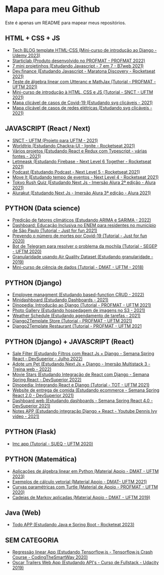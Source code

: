 # Mapa para meu Github

Este é apenas um README para mapear meus repositórios.

## HTML + CSS + JS

- <a href="https://github.com/leandrocl2005/techblog">Tech BLOG template HTML-CSS (Mini-curso de introdução ao Django - Udemy 2023)</a>
- <a href="https://github.com/leandrocl2005/starticlab">Starticlab (Produto desenvolvido no PROFMAT - PROFMAT 2022)</a>
- <a href="https://github.com/leandrocl2005/7em7-B7web-javascript">7 mini projetinhos (Estudando Javascript - 7 em 7 - B7web 2021)</a>
- <a href="https://github.com/leandrocl2005/maratona-discovery-rocketseat-dev-finance-2021">Dev.finance (Estudando Javascript - Maratona Discovery - Rocketseat 2021)</a>
- <a href="https://leandrocl2005.github.io/test-algebra-html-css-example/">Teste de álgebra linear com Utteranc e MathJax (Tutorial - PROFMAT - UFTM 2021)</a>
- <a href="https://leandrocl2005.github.io/leandro-portfolio/">Mini-curso de introdução à HTML, CSS e JS (Tutorial - SNCT - UFTM 2021)</a>
- <a href="https://github.com/leandrocl2005/html-css-jquery-svg-maps">Mapa clicável de casos de Covid-19 (Estudando svg clicáveis - 2021)</a>
- <a href="https://github.com/leandrocl2005/electrical-host">Mapa clicável de casos de redes elétricas (Estudando svg clicáveis - 2021)</a>

## JAVASCRIPT (React / Next)

- <a href="https://github.com/leandrocl2005/snct-uftm">SNCT - UFTM (Projeto para UFTM - 2021)</a>
- <a href="https://github.com/leandrocl2005/worldtrip">Worldtrip (Estudando Chackra-UI - Ignite - Rocketseat 2021)</a>
- <a href="https://github.com/leandrocl2005/learn-react-redux-typescript">Vários projetos (Estudando React e Redux com Typescript - várias fontes - 2021)</a>
- <a href="https://github.com/leandrocl2005/nlw-together-letmeask-reactjs">Letmeask (Estudando Firebase - Next Level 6 Together - Rocketseat 2021)</a>
- <a href="https://github.com/leandrocl2005/podcastr-next-level-5-react">Podcast (Estudando Podcast - Next Level 5 -  Rocketseat 2021)</a>
- <a href="https://github.com/leandrocl2005/next-level-4-react">Move It (Estudando tempo de eventos - Next Level 4 - Rocketseat 2021)</a>
- <a href="https://github.com/leandrocl2005/imersao-next-alura-01-2021">Tokyo Rush Quiz (Estudando Next Js - Imersão Alura 2ª edição - Alura 2021)</a> 
- <a href="https://github.com/leandrocl2005/alurakut">Alurakut (Estudando Next Js - Imersão Alura 3ª edição - Alura 2021)</a>

## PYTHON (Data science)

- <a href="https://github.com/leandrocl2005/arima_sarimax_models/blob/main/ARIMA_SARIMA_introduction.ipynb">Predição de fatores climáticos (Estudando ARIMA e SARIMA - 2022)</a>
- <a href="https://github.com/leandrocl2005/eda-with-python">Dashboard: Educação Inclusiva no ENEM para residentes no município de São Paulo (Tutorial - Just for fun 2021)</a>
- <a href="https://github.com/leandrocl2005/covid-uberaba-junho-2020">Prevendo o número de mortes por Covid-19 (Tutorial - Just for fun 2020)</a>
- <a href="https://github.com/leandrocl2005/segep-2020-knapsack-problem-bot">Bot de Telegram para resolver o problema da mochila (Tutorial - SEGEP - UFTM 2020)</a>
- <a href="https://github.com/leandrocl2005/granularidade_air_quality">Granularidade usando Air Quality Dataset (Estudando granularidade - 2019)</a>
- <a href="https://github.com/leandrocl2005/Curso-basico-de-Python-para-cientistas-de-dados">Mini-curso de ciência de dados (Tutorial - DMAT - UFTM - 2018)</a>

## PYTHON (Django)

- <a href="https://github.com/leandrocl2005/simple-django-crud-mvt-function-based">Employee managment (Estudando based-function CRUD - 2022)</a>
- <a href="https://github.com/leandrocl2005/minidashboard">Minidashboard (Estudando Dashboards - 2021)</a>
- <a href="https://github.com/leandrocl2005/dinopedia">Dinopedia: Introdução ao Django (Tutorial - PROFMAT - UFTM 2021)</a>
- <a href="https://github.com/leandrocl2005/django-photo-gallery">Photo Gallery (Estudando hospedagem de imagens no S3 - 2021)</a>
- <a href="https://github.com/leandrocl2005/weatherSchedule">Weather Schedule (Estudando agendamento de tarefas - 2021)</a>
- <a href="https://github.com/leandrocl2005/template2django-store">Django2Template Store (Tutorial - PROFMAT - UFTM 2021)</a>
- <a href="https://github.com/leandrocl2005/simple-house-restaurant">Django2Template Restaurant (Tutorial - PROFMAT - UFTM 2021</a>

## PYTHON (Django) + JAVASCRIPT (React)

- <a href="https://github.com/leandrocl2005/SemanaReactSpring-SalesFilter-07-2022">Sale Filter (Estudando Filtros com React Js + Django - Semana Spring React - DevSuperior - Julho 2022)</a>
- <a href="https://github.com/leandrocl2005/adote-um-pet-treinaweb-multistack3">Adote um Pet (Estudando Next Js + Django - Imersão Multistack 3 - Treina web - 2022)</a>
- <a href="https://github.com/leandrocl2005/SemanaReactSpring-MovieStars">Movie Stars (Estudando Integração de React com Django - Semana Spring React - DevSuperior 2022)</a>
- <a href="https://github.com/leandrocl2005/dinopedia-list-react-typescript-django">Dinopedia: Integrando React e Django (Tutorial - TOT - UFTM 2021)</a>
- <a href="https://github.com/leandrocl2005/ds-food-delivery">Website de entrega de comida (Estudando ecommerce - Semana Spring React 2.0 - DevSuperior 2021)</a>
- <a href="https://github.com/leandrocl2005/dashboard-django-react">Dashboard web (Estudando dashboards - Semana Spring React 4.0 - DevSuperior 2021)</a>
- <a href="https://github.com/leandrocl2005/django-react-notes-app">Notes APP (Estudando integração Django + React - Youtube Dennis Ivy vídeo - 2021)</a> 

## PYTHON (Flask)

- <a href="https://github.com/leandrocl2005/flask-imc-boilerplate">Imc app (Tutorial - SUEQ - UFTM 2020)</a>

## PYTHON (Matemática)

- <a href="https://github.com/leandrocl2005/algebra-linear-aplicada-exemplos">Aplicações de álgebra linear em Python (Material Apoio - DMAT - UFTM 2023)</a>
- <a href="https://github.com/leandrocl2005/calculo-2">Exemplos de cálculo vetorial (Material Apoio - DMAT- UFTM 2021)</a>
- <a href="https://github.com/leandrocl2005/math-with-python-turtle">Curvas paramétricas com Turtle (Material de Apoio - PROFMAT - UFTM 2020)</a>
- <a href="https://github.com/leandrocl2005/markov_chain">Cadeias de Markov aplicadas (Material Apoio - DMAT - UFTM 2019)</a>

## Java (Web)

- <a href="https://github.com/leandrocl2005/java-spring-rocketseat-2023-10">Todo APP (Estudando Java e Spring Boot - Rocketeat 2023)</a>

## SEM CATEGORIA

- <a href="https://github.com/leandrocl2005/ml-train-tensorjs-regression">Regressão linear App (Estudando Tensorflow.js - Tensorflow.js Crash Course - CodingTheSmartWay 2020)</a>
- <a href="https://github.com/leandrocl2005/oscar-movie-trailes-website">Oscar Trailers Web App (Estudando API's - Curso de Fullstack - Udacity 2019)</a>
